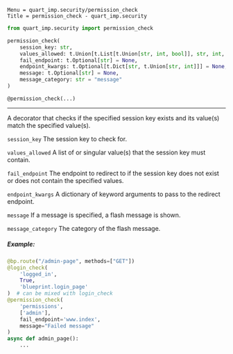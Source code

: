 ```
Menu = quart_imp.security/permission_check
Title = permission_check - quart_imp.security
```

```python
from quart_imp.security import permission_check
```

```python
permission_check(
    session_key: str,
    values_allowed: t.Union[t.List[t.Union[str, int, bool]], str, int, bool],
    fail_endpoint: t.Optional[str] = None,
    endpoint_kwargs: t.Optional[t.Dict[str, t.Union[str, int]]] = None,
    message: t.Optional[str] = None,
    message_category: str = "message"
)
```

`@permission_check(...)`

---

A decorator that checks if the specified session key exists and its value(s) match the specified value(s).

`session_key` The session key to check for.

`values_allowed` A list of or singular value(s) that the session key must contain.

`fail_endpoint` The endpoint to redirect to if the session key does not exist or does not contain the specified values.

`endpoint_kwargs` A dictionary of keyword arguments to pass to the redirect endpoint.

`message` If a message is specified, a flash message is shown.

`message_category` The category of the flash message.

##### Example:

```python
@bp.route("/admin-page", methods=["GET"])
@login_check(
    'logged_in', 
    True, 
    'blueprint.login_page'
)  # can be mixed with login_check
@permission_check(
    'permissions', 
    ['admin'], 
    fail_endpoint='www.index', 
    message="Failed message"
)
async def admin_page():
    ...
```

